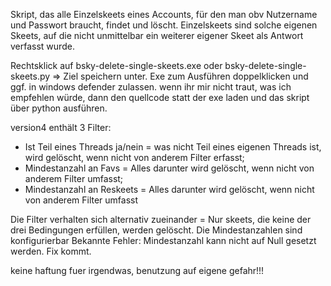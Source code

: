 Skript, das alle Einzelskeets eines Accounts, für den man obv Nutzername und Passwort braucht, findet und löscht. Einzelskeets sind solche eigenen Skeets, auf die nicht unmittelbar ein weiterer eigener Skeet als Antwort verfasst wurde. 

Rechtsklick auf bsky-delete-single-skeets.exe oder bsky-delete-single-skeets.py => Ziel speichern unter. Exe zum Ausführen doppelklicken und ggf. in windows defender zulassen. wenn ihr mir nicht traut, was ich empfehlen würde, dann den quellcode statt der exe laden und das skript über python ausführen. 


version4 enthält 3 Filter:
- Ist Teil eines Threads ja/nein = was nicht Teil eines eigenen Threads ist, wird gelöscht, wenn nicht von anderem Filter erfasst;
- Mindestanzahl an Favs = Alles darunter wird gelöscht, wenn nicht von anderem Filter umfasst;
- Mindestanzahl an Reskeets = Alles darunter wird gelöscht, wenn nicht von anderem Filter umfasst

Die Filter verhalten sich alternativ zueinander = Nur skeets, die keine der drei Bedingungen erfüllen, werden gelöscht. Die Mindestanzahlen sind konfigurierbar
Bekannte Fehler: Mindestanzahl kann nicht auf Null gesetzt werden. Fix kommt.


keine haftung fuer irgendwas, benutzung auf eigene gefahr!!!
